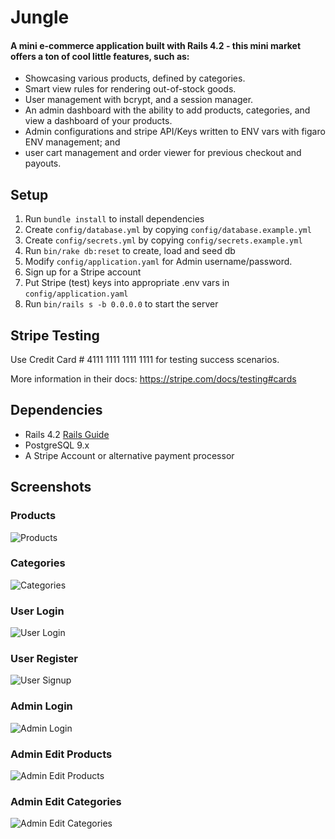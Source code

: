 # Jungle

#### A mini e-commerce application built with Rails 4.2 - this mini market offers a ton of cool little features, such as:
* Showcasing various products, defined by categories.
* Smart view rules for rendering out-of-stock goods.
* User management with bcrypt, and a session manager.
* An admin dashboard with the ability to add products, categories, and view a dashboard of your products.
* Admin configurations and stripe API/Keys written to ENV vars with figaro ENV management; and
* user cart management and order viewer for previous checkout and payouts.

## Setup

1. Run `bundle install` to install dependencies
2. Create `config/database.yml` by copying `config/database.example.yml`
3. Create `config/secrets.yml` by copying `config/secrets.example.yml`
4. Run `bin/rake db:reset` to create, load and seed db
5. Modify `config/application.yaml` for Admin username/password.
6. Sign up for a Stripe account
7. Put Stripe (test) keys into appropriate .env vars in `config/application.yaml`
8. Run `bin/rails s -b 0.0.0.0` to start the server

## Stripe Testing

Use Credit Card # 4111 1111 1111 1111 for testing success scenarios.

More information in their docs: <https://stripe.com/docs/testing#cards>

## Dependencies

- Rails 4.2 [Rails Guide](http://guides.rubyonrails.org/v4.2/)
- PostgreSQL 9.x
- A Stripe Account or alternative payment processor

## Screenshots
### Products
![Products](https://raw.githubusercontent.com/cplpearce/Jungle/master/screenshots/Products.png)
### Categories
![Categories](https://raw.githubusercontent.com/cplpearce/Jungle/master/screenshots/CategryView.png)
### User Login
![User Login](https://raw.githubusercontent.com/cplpearce/Jungle/master/screenshots/Login.png)
### User Register
![User Signup](https://raw.githubusercontent.com/cplpearce/Jungle/master/screenshots/Signup.png)
### Admin Login
![Admin Login](https://raw.githubusercontent.com/cplpearce/Jungle/master/screenshots/AdminLogin.png)
### Admin Edit Products
![Admin Edit Products](https://raw.githubusercontent.com/cplpearce/Jungle/master/screenshots/AdminProducts.png)
### Admin Edit Categories
![Admin Edit Categories](https://raw.githubusercontent.com/cplpearce/Jungle/master/screenshots/AdminLogin.png)
